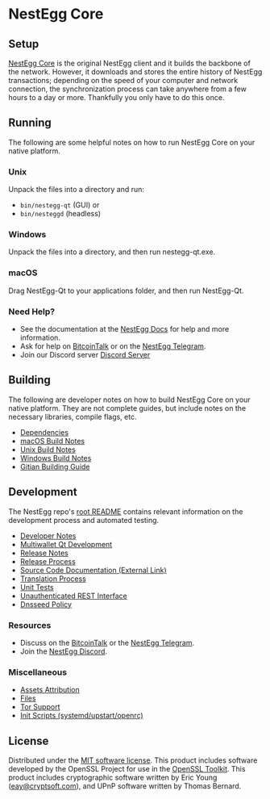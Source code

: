 NestEgg Core
======

Setup
---------------------
[NestEgg Core](https://nesteggcoin.com/#wallets) is the original NestEgg client and it builds the backbone of the network. However, it downloads and stores the entire history of NestEgg transactions; depending on the speed of your computer and network connection, the synchronization process can take anywhere from a few hours to a day or more. Thankfully you only have to do this once.

Running
---------------------
The following are some helpful notes on how to run NestEgg Core on your native platform.

### Unix

Unpack the files into a directory and run:

- `bin/nestegg-qt` (GUI) or
- `bin/nesteggd` (headless)

### Windows

Unpack the files into a directory, and then run nestegg-qt.exe.

### macOS

Drag NestEgg-Qt to your applications folder, and then run NestEgg-Qt.

### Need Help?

* See the documentation at the [NestEgg Docs](https://github.com/eggcoin-com/EGG/tree/master/doc)
for help and more information.
* Ask for help on [BitcoinTalk](https://bitcointalk.org/index.php?topic=5144109) or on the [NestEgg Telegram](https://t.me/nesteggcore).
* Join our Discord server [Discord Server](https://discord.gg/zgcXB76)

Building
---------------------
The following are developer notes on how to build NestEgg Core on your native platform. They are not complete guides, but include notes on the necessary libraries, compile flags, etc.

- [Dependencies](dependencies.md)
- [macOS Build Notes](build-osx.md)
- [Unix Build Notes](build-unix.md)
- [Windows Build Notes](build-windows.md)
- [Gitian Building Guide](gitian-building.md)

Development
---------------------
The NestEgg repo's [root README](/README.md) contains relevant information on the development process and automated testing.

- [Developer Notes](developer-notes.md)
- [Multiwallet Qt Development](multiwallet-qt.md)
- [Release Notes](release-notes.md)
- [Release Process](release-process.md)
- [Source Code Documentation (External Link)](https://www.fuzzbawls.pw/pivx/doxygen/)
- [Translation Process](translation_process.md)
- [Unit Tests](unit-tests.md)
- [Unauthenticated REST Interface](REST-interface.md)
- [Dnsseed Policy](dnsseed-policy.md)

### Resources
* Discuss on the [BitcoinTalk](https://bitcointalk.org/index.php?topic=5144109) or the [NestEgg Telegram](https://t.me/nesteggcore).
* Join the [NestEgg Discord](https://discord.gg/zgcXB76).

### Miscellaneous
- [Assets Attribution](assets-attribution.md)
- [Files](files.md)
- [Tor Support](tor.md)
- [Init Scripts (systemd/upstart/openrc)](init.md)

License
---------------------
Distributed under the [MIT software license](/COPYING).
This product includes software developed by the OpenSSL Project for use in the [OpenSSL Toolkit](https://www.openssl.org/). This product includes
cryptographic software written by Eric Young ([eay@cryptsoft.com](mailto:eay@cryptsoft.com)), and UPnP software written by Thomas Bernard.
